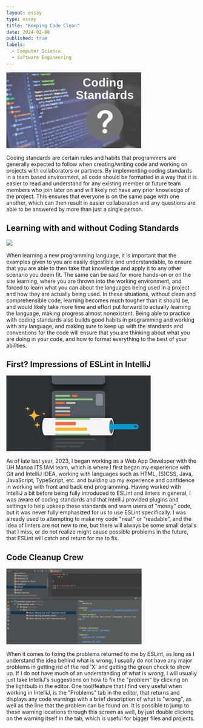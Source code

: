```yaml
---
layout: essay
type: essay
title: "Keeping Code Clean"
date: 2024-02-08
published: true
labels:
  - Computer Science
  - Software Engineering
---
```


<img height="200px" class="img-thumbnail" src="../img/code-standards/Coding-Standards.jpg">

Coding standards are certain rules and habits that programmers are generally expected to follow when creating/writing code and working on projects with collaborators or partners. By implementing coding standards in a team based environment, all code should be formatted in a way that it is easier to read and understand for any existing member or future team members who join later on and will likely not have any prior knowledge of the project. This ensures that everyone is on the same page with one another, which can then result in easier collaboration and any questions are able to be answered by more than just a single person.

## Learning with and without Coding Standards

<img height="200px" class="img-thumbnail" src="../code-standards/coding-confusion.png">

When learning a new programming language, it is important that the examples given to you are easily digestible and understandable, to ensure that you are able to then take that knowledge and apply it to any other scenario you deem fit. The same can be said for more hands-on or on the site learning, where you are thrown into the working environment, and forced to learn what you can about the languages being used in a project and how they are actually being used. In these situations, without clean and comprehensible code, learning becomes much tougher than it should be, and would likely take more time and effort put forward to actually learning the language, making progress almost nonexistent. Being able to practice with coding standards also builds good habits in programming and working with any language, and making sure to keep up with the standards and conventions for the code will ensure that you are thinking about what you are doing in your code, and how to format everything to the best of your abilities.

## First? Impressions of ESLint in IntelliJ

<img height="200px" class="img-thumbnail" src="../img/code-standards/linters.png">

As of late last year, 2023, I began working as a Web App Developer with the UH Manoa ITS IAM team, which is where I first began my experience with Git and IntelliJ IDEA, working with languages such as HTML, (S)CSS, Java, JavaScript, TypeScript, etc. and building up my experience and confidence in working with front and back end programming. Having worked with IntelliJ a bit before being fully introduced to ESLint and linters in general, I was aware of coding standards and that IntelliJ provided plugins and settings to help upkeep these standards and warn users of "messy" code, but it was never fully emphasized for us to use ESLint specifically. I was already used to attempting to make my code "neat" or "readable", and the idea of linters are not new to me, but there will always be some small details that I miss, or do not realize might cause possible problems in the future, that ESLint will catch and return for me to fix.

## Code Cleanup Crew

<img height="200px" class="img-thumbnail" src="../img/code-standards/eslint-problems.png">

When it comes to fixing the problems returned to me by ESLint, as long as I understand the idea behind what is wrong, I usually do not have any major problems in getting rid of the red 'X' and getting the green check to show up. If I do not have much of an understanding of what is wrong, I will usually just take IntelliJ's suggestions on how to fix the "problem" by clicking on the lightbulb in the editor. One tool/feature that I find very useful when working in IntelliJ, is the "Problems" tab in the editor, that returns and displays any code warnings with a brief description of what is "wrong", as well as the line that the problem can be found on. It is possible to jump to these warning locations through this screen as well, by just double clicking on the warning itself in the tab, which is useful for bigger files and projects.

